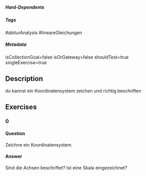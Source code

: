 ##### Hard-Dependents 

##### Tags 
#abiturAnalysis
#lineareGleichungen
##### Metadata 
isCollectionGoal=false
isOrGateway=false
shouldTest=true
singleExercise=true
## Description 
du kannst ein Koordinatensystem zeichen und richtig beschriften 
## Exercises 
### 0 
#### Question 
Zeichne ein Koordinatensystem.
#### Answer 
Sind die Achsen beschriftet?
Ist eine Skala eingezeichnet?
